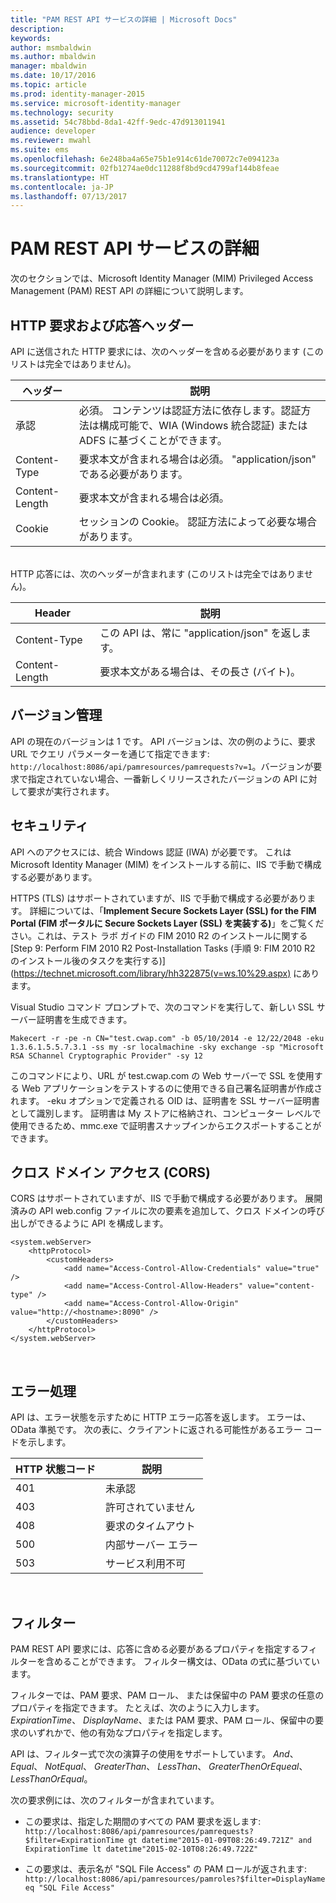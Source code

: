 ```yaml
---
title: "PAM REST API サービスの詳細 | Microsoft Docs"
description: 
keywords: 
author: msmbaldwin
ms.author: mbaldwin
manager: mbaldwin
ms.date: 10/17/2016
ms.topic: article
ms.prod: identity-manager-2015
ms.service: microsoft-identity-manager
ms.technology: security
ms.assetid: 54c78bbd-8da1-42ff-9edc-47d913011941
audience: developer
ms.reviewer: mwahl
ms.suite: ems
ms.openlocfilehash: 6e248ba4a65e75b1e914c61de70072c7e094123a
ms.sourcegitcommit: 02fb1274ae0dc11288f8bd9cd4799af144b8feae
ms.translationtype: HT
ms.contentlocale: ja-JP
ms.lasthandoff: 07/13/2017
---
```

# <a name="pam-rest-api-service-details"></a>PAM REST API サービスの詳細
次のセクションでは、Microsoft Identity Manager (MIM) Privileged Access Management (PAM) REST API の詳細について説明します。

## <a name="http-request-and-response-headers"></a>HTTP 要求および応答ヘッダー

API に送信された HTTP 要求には、次のヘッダーを含める必要があります (このリストは完全ではありません)。

ヘッダー | 説明
-------|------------
承認 | 必須。 コンテンツは認証方法に依存します。認証方法は構成可能で、WIA (Windows 統合認証) または ADFS に基づくことができます。
Content-Type | 要求本文が含まれる場合は必須。 "application/json" である必要があります。
Content-Length | 要求本文が含まれる場合は必須。 
Cookie | セッションの Cookie。 認証方法によって必要な場合があります。
<br/>
HTTP 応答には、次のヘッダーが含まれます (このリストは完全ではありません)。

Header | 説明
-------|------------
Content-Type | この API は、常に "application/json" を返します。
Content-Length | 要求本文がある場合は、その長さ (バイト)。

## <a name="versioning"></a>バージョン管理 
API の現在のバージョンは 1 です。 API バージョンは、次の例のように、要求 URL でクエリ パラメーターを通じて指定できます: `http://localhost:8086/api/pamresources/pamrequests?v=1`。バージョンが要求で指定されていない場合、一番新しくリリースされたバージョンの API に対して要求が実行されます。 

## <a name="security"></a>セキュリティ 
API へのアクセスには、統合 Windows 認証 (IWA) が必要です。 これは Microsoft Identity Manager (MIM) をインストールする前に、IIS で手動で構成する必要があります。

HTTPS (TLS) はサポートされていますが、IIS で手動で構成する必要があります。 詳細については、「**Implement Secure Sockets Layer (SSL) for the FIM Portal (FIM ポータルに Secure Sockets Layer (SSL) を実装する)**」をご覧ください。これは、テスト ラボ ガイドの FIM 2010 R2 のインストールに関する [Step 9: Perform FIM 2010 R2 Post-Installation Tasks (手順 9: FIM 2010 R2 のインストール後のタスクを実行する)] (https://technet.microsoft.com/library/hh322875(v=ws.10%29.aspx) にあります。 

Visual Studio コマンド プロンプトで、次のコマンドを実行して、新しい SSL サーバー証明書を生成できます。
```
Makecert -r -pe -n CN="test.cwap.com" -b 05/10/2014 -e 12/22/2048 -eku 1.3.6.1.5.5.7.3.1 -ss my -sr localmachine -sky exchange -sp "Microsoft RSA SChannel Cryptographic Provider" -sy 12
```
 
このコマンドにより、URL が test.cwap.com の Web サーバーで SSL を使用する Web アプリケーションをテストするのに使用できる自己署名証明書が作成されます。 -eku オプションで定義される OID は、証明書を SSL サーバー証明書として識別します。 証明書は My ストアに格納され、コンピューター レベルで使用できるため、mmc.exe で証明書スナップインからエクスポートすることができます。

## <a name="cross-domain-access-cors"></a>クロス ドメイン アクセス (CORS) 
CORS はサポートされていますが、IIS で手動で構成する必要があります。 展開済みの API web.config ファイルに次の要素を追加して、クロス ドメインの呼び出しができるように API を構成します。 

```
<system.webServer>       
    <httpProtocol> 
        <customHeaders> 
            <add name="Access-Control-Allow-Credentials" value="true"  /> 
            <add name="Access-Control-Allow-Headers" value="content-type" /> 
            <add name="Access-Control-Allow-Origin" value="http://<hostname>:8090" /> 
        </customHeaders> 
    </httpProtocol> 
</system.webServer> 
```
<br/>

## <a name="error-handling"></a>エラー処理 
API は、エラー状態を示すために HTTP エラー応答を返します。 エラーは、OData 準拠です。 次の表に、クライアントに返される可能性があるエラー コードを示します。

HTTP 状態コード | 説明
-----------------|------------
401 | 未承認 
403 | 許可されていません 
408 | 要求のタイムアウト   
500 | 内部サーバー エラー 
503 | サービス利用不可 
<br/>

## <a name="filtering"></a>フィルター 
PAM REST API 要求には、応答に含める必要があるプロパティを指定するフィルターを含めることができます。 フィルター構文は、OData の式に基づいています。

フィルターでは、PAM 要求、PAM ロール、 または保留中の PAM 要求の任意のプロパティを指定できます。 たとえば、次のように入力します。 *ExpirationTime*、 *DisplayName*、または PAM 要求、PAM ロール、保留中の要求のいずれかで、他の有効なプロパティを指定します。

API は、フィルター式で次の演算子の使用をサポートしています。 *And*、 *Equal*、 *NotEqual*、 *GreaterThan*、 *LessThan*、 *GreaterThenOrEqueal*、 *LessThanOrEqual*。 

次の要求例には、次のフィルターが含まれています。

- この要求は、指定した期間のすべての PAM 要求を返します: `http://localhost:8086/api/pamresources/pamrequests?$filter=ExpirationTime gt datetime"2015-01-09T08:26:49.721Z" and ExpirationTime lt datetime"2015-02-10T08:26:49.722Z" `
 
- この要求は、表示名が "SQL File Access" の PAM ロールが返されます: `http://localhost:8086/api/pamresources/pamroles?$filter=DisplayName eq "SQL File Access" `
